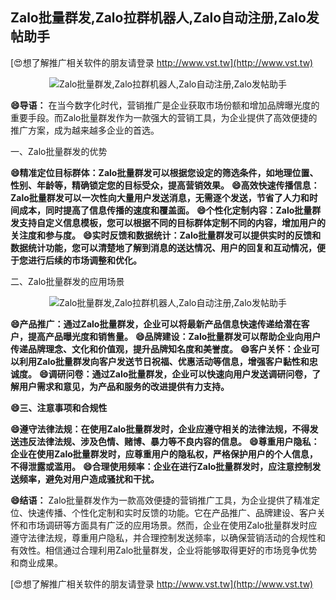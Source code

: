## **Zalo批量群发,Zalo拉群机器人,Zalo自动注册,Zalo发帖助手**

[😍想了解推广相关软件的朋友请登录 http://www.vst.tw](http://www.vst.tw)

 <center><img src="https://vst.tw/MP4/tuiguang/png/2.png" alt="Zalo批量群发,Zalo拉群机器人,Zalo自动注册,Zalo发帖助手"></center>

**😄导语：**
在当今数字化时代，营销推广是企业获取市场份额和增加品牌曝光度的重要手段。而Zalo批量群发作为一款强大的营销工具，为企业提供了高效便捷的推广方案，成为越来越多企业的首选。

一、Zalo批量群发的优势

**😄精准定位目标群体：Zalo批量群发可以根据您设定的筛选条件，如地理位置、性别、年龄等，精确锁定您的目标受众，提高营销效果。**
**😄高效快速传播信息：Zalo批量群发可以一次性向大量用户发送消息，无需逐个发送，节省了人力和时间成本，同时提高了信息传播的速度和覆盖面。**
**😄个性化定制内容：Zalo批量群发支持自定义信息模板，您可以根据不同的目标群体定制不同的内容，增加用户的关注度和参与度。**
**😄实时反馈和数据统计：Zalo批量群发可以提供实时的反馈和数据统计功能，您可以清楚地了解到消息的送达情况、用户的回复和互动情况，便于您进行后续的市场调整和优化。**

二、Zalo批量群发的应用场景

 <center><img src="https://vst.tw/MP4/tuiguang/png/2.png" alt="Zalo批量群发,Zalo拉群机器人,Zalo自动注册,Zalo发帖助手"></center>

**😄产品推广：通过Zalo批量群发，企业可以将最新产品信息快速传递给潜在客户，提高产品曝光度和销售量。**
**😄品牌建设：Zalo批量群发可以帮助企业向用户传递品牌理念、文化和价值观，提升品牌知名度和美誉度。**
**😄客户关怀：企业可以利用Zalo批量群发向客户发送节日祝福、优惠活动等信息，增强客户黏性和忠诚度。**
**😄调研问卷：通过Zalo批量群发，企业可以快速向用户发送调研问卷，了解用户需求和意见，为产品和服务的改进提供有力支持。**

**😄三、注意事项和合规性**

**😄遵守法律法规：在使用Zalo批量群发时，企业应遵守相关的法律法规，不得发送违反法律法规、涉及色情、赌博、暴力等不良内容的信息。**
**😄尊重用户隐私：企业在使用Zalo批量群发时，应尊重用户的隐私权，严格保护用户的个人信息，不得泄露或滥用。**
**😄合理使用频率：企业在进行Zalo批量群发时，应注意控制发送频率，避免对用户造成骚扰和干扰。**

**😄结语：**
Zalo批量群发作为一款高效便捷的营销推广工具，为企业提供了精准定位、快速传播、个性化定制和实时反馈的功能。它在产品推广、品牌建设、客户关怀和市场调研等方面具有广泛的应用场景。然而，企业在使用Zalo批量群发时应遵守法律法规，尊重用户隐私，并合理控制发送频率，以确保营销活动的合规性和有效性。相信通过合理利用Zalo批量群发，企业将能够取得更好的市场竞争优势和商业成果。

[😍想了解推广相关软件的朋友请登录 http://www.vst.tw](http://www.vst.tw)



